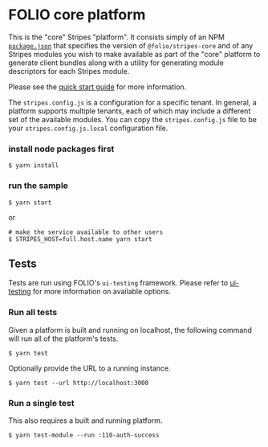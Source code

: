 # FOLIO core platform

This is the "core" Stripes "platform". It consists simply of an
NPM [`package.json`](https://docs.npmjs.com/files/package.json) that
specifies the version of `@folio/stripes-core` and of any Stripes
modules you wish to make available as part of the "core" platform
to generate client bundles along with a utility for generating
module descriptors for each Stripes module.  

Please see the
[quick start guide](https://github.com/folio-org/stripes-core/blob/master/doc/quick-start.md)
for more information.

The `stripes.config.js` is a configuration for a specific tenant. In
general, a platform supports multiple tenants, each of which may
include a different set of the available modules.  You can copy the
`stripes.config.js` file to be your `stripes.config.js.local`
configuration file.

### install node packages first

    $ yarn install

### run the sample

    $ yarn start

or

    # make the service available to other users
    $ STRIPES_HOST=full.host.name yarn start


## Tests
Tests are run using FOLIO's `ui-testing` framework.  Please refer to [ui-testing](https://github.com/folio-org/ui-testing) for more information on available options.

### Run all tests
Given a platform is built and running on localhost, the following command will run all of the platform's tests.
```
$ yarn test
```

Optionally provide the URL to a running instance. 
```
$ yarn test --url http://localhost:3000
```

### Run a single test
This also requires a built and running platform.
```
$ yarn test-module --run :110-auth-success
```
